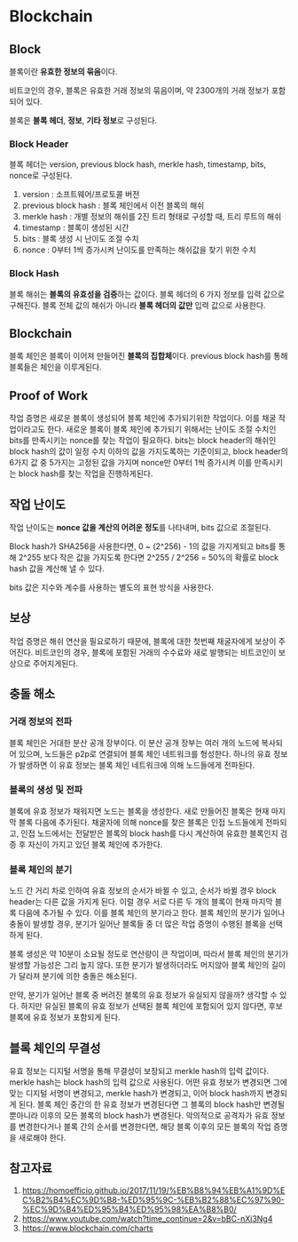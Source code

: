 # Blockchain

## Block

블록이란 **유효한 정보의 묶음**이다.

비트코인의 경우, 블록은 유효한 거래 정보의 묶음이며, 약 2300개의 거래 정보가 포함되어 있다.

블록은 **블록 헤더**, **정보**, **기타 정보**로 구성된다.

### Block Header

블록 헤더는 version, previous block hash, merkle hash, timestamp, bits, nonce로 구성된다.

1. version : 소프트웨어/프로토콜 버전
2. previous block hash : 블록 체인에서 이전 블록의 해쉬
3. merkle hash : 개별 정보의 해쉬를 2진 트리 형태로 구성할 때, 트리 루트의 해쉬
4. timestamp : 블록이 생성된 시간
5. bits : 블록 생성 시 난이도 조절 수치
6. nonce : 0부터 1씩 증가시켜 난이도를 만족하는 해쉬값을 찾기 위한 수치

### Block Hash

블록 해쉬는 **블록의 유효성을 검증**하는 값이다.
블록 헤더의 6 가지 정보를 입력 값으로 구해진다.
블록 전체 값의 해쉬가 아니라 **블록 헤더의 값만** 입력 값으로 사용한다.

## Blockchain

블록 체인은 블록이 이어져 만들어진 **블록의 집합체**이다.
previous block hash를 통해 블록들은 체인을 이루게된다.

## Proof of Work

작업 증명은 새로운 블록이 생성되어 블록 체인에 추가되기위한 작업이다. 이를 채굴 작업이라고도 한다.
새로운 블록이 블록 체인에 추가되기 위해서는 난이도 조절 수치인 bits를 만족시키는 nonce를 찾는 작업이 필요하다.
bits는 block header의 해쉬인 block hash의 값이 일정 수치 이하의 값을 가지도록하는 기준이되고, block header의 6가지 값 중 5가지는 고정된 값을 가지며 nonce만 0부터 1씩 증가시켜 이를 만족시키는 block hash를 찾는 작업을 진행하게된다.

## 작업 난이도

작업 난이도는 **nonce 값을 계산의 어려운 정도**를 나타내며, bits 값으로 조절된다.

Block hash가 SHA256을 사용한다면, 0 ~ (2^256) - 1의 값을 가지게되고 bits를 통해 2^255 보다 작은 값을 가지도록 한다면 2^255 / 2^256 = 50%의 확률로 block hash 값을 계산해 낼 수 있다.

bits 값은 지수와 계수를 사용하는 별도의 표현 방식을 사용한다.

## 보상

작업 증명은 해쉬 연산을 필요로하기 때문에, 블록에 대한 첫번째 채굴자에게 보상이 주어진다.
비트코인의 경우, 블록에 포함된 거래의 수수료와 새로 발행되는 비트코인이 보상으로 주어지게된다.

## 충돌 해소

### 거래 정보의 전파

블록 체인은 거대한 분산 공개 장부이다. 이 분산 공개 장부는 여러 개의 노드에 복사되어 있으며, 노드들은 p2p로 연결되어 블록 체인 네트워크를 형성한다. 하나의 유효 정보가 발생하면 이 유효 정보는 블록 체인 네트워크에 의해 노드들에게 전파된다.

### 블록의 생성 및 전파

블록에 유효 정보가 채워지면 노드는 블록을 생성한다.
새로 만들어진 블록은 현재 마지막 블록 다음에 추가된다.
채굴자에 의해 nonce를 찾은 블록은 인접 노드들에게 전파되고, 인접 노드에서는 전달받은 블록의 block hash를 다시 계산하여 유효한 블록인지 검증 후 자신이 가지고 있던 블록 체인에 추가한다.

### 블록 체인의 분기

노드 간 거리 차로 인하여 유효 정보의 순서가 바뀔 수 있고, 순서가 바뀔 경우 block header는 다른 값을 가지게 된다. 이럴 경우 서로 다른 두 개의 블록이 현재 마지막 블록 다음에 추가될 수 있다. 이를 블록 체인의 분기라고 한다. 블록 체인의 분기가 일어나 충돌이 발생할 경우, 분기가 일어난 블록들 중 더 많은 작업 증명이 수행된 블록을 선택하게 된다.

블록 생성은 약 10분이 소요될 정도로 연산량이 큰 작업이며, 따라서 블록 체인의 분기가 발생할 가능성은 그리 높지 않다. 또한 분기가 발생하더라도 머지않아 블록 체인의 길이가 달라져 분기에 의한 충돌은 해소된다.

만약, 분기가 일어난 블록 중 버려진 블록의 유효 정보가 유실되지 않을까? 생각할 수 있다. 하지만 유실된 블록의 유효 정보가 선택된 블록 체인에 포함되어 있지 않다면, 후보 블록에 유효 정보가 포함되게 된다.

## 블록 체인의 무결성

유효 정보는 디지털 서명을 통해 무결성이 보장되고 merkle hash의 입력 값이다. merkle hash는 block hash의 입력 값으로 사용된다.
어떤 유효 정보가 변경되면 그에 맞는 디지털 서명이 변경되고, merkle hash가 변경되고, 이어 block hash까지 변경되게 된다.
블록 체인 중간의 한 유효 정보가 변경된다면 그 블록의 block hash만 변경될 뿐아니라 이후의 모든 블록의 block hash가 변경된다.
악의적으로 공격자가 유효 정보를 변경한다거나 블록 간의 순서를 변경한다면, 해당 블록 이후의 모든 블록의 작업 증명을 새로해야 한다.

## 참고자료 
  1. https://homoefficio.github.io/2017/11/19/%EB%B8%94%EB%A1%9D%EC%B2%B4%EC%9D%B8-%ED%95%9C-%EB%B2%88%EC%97%90-%EC%9D%B4%ED%95%B4%ED%95%98%EA%B8%B0/
  2. https://www.youtube.com/watch?time_continue=2&v=bBC-nXj3Ng4
  3. https://www.blockchain.com/charts
